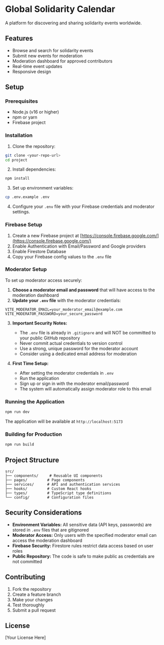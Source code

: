 # Global Solidarity Calendar

A platform for discovering and sharing solidarity events worldwide.

## Features

- Browse and search for solidarity events
- Submit new events for moderation
- Moderation dashboard for approved contributors
- Real-time event updates
- Responsive design

## Setup

### Prerequisites

- Node.js (v16 or higher)
- npm or yarn
- Firebase project

### Installation

1. Clone the repository:
```bash
git clone <your-repo-url>
cd project
```

2. Install dependencies:
```bash
npm install
```

3. Set up environment variables:
```bash
cp .env.example .env
```

4. Configure your `.env` file with your Firebase credentials and moderator settings.

### Firebase Setup

1. Create a new Firebase project at [https://console.firebase.google.com/](https://console.firebase.google.com/)
2. Enable Authentication with Email/Password and Google providers
3. Enable Firestore Database
4. Copy your Firebase config values to the `.env` file

### Moderator Setup

To set up moderator access securely:

1. **Choose a moderator email and password** that will have access to the moderation dashboard
2. **Update your `.env` file** with the moderator credentials:
```env
VITE_MODERATOR_EMAIL=your_moderator_email@example.com
VITE_MODERATOR_PASSWORD=your_secure_password
```

3. **Important Security Notes:**
   - The `.env` file is already in `.gitignore` and will NOT be committed to your public GitHub repository
   - Never commit actual credentials to version control
   - Use a strong, unique password for the moderator account
   - Consider using a dedicated email address for moderation

4. **First Time Setup:**
   - After setting the moderator credentials in `.env`
   - Run the application
   - Sign up or sign in with the moderator email/password
   - The system will automatically assign moderator role to this email

### Running the Application

```bash
npm run dev
```

The application will be available at `http://localhost:5173`

### Building for Production

```bash
npm run build
```

## Project Structure

```
src/
├── components/     # Reusable UI components
├── pages/         # Page components
├── services/      # API and authentication services
├── hooks/         # Custom React hooks
├── types/         # TypeScript type definitions
└── config/        # Configuration files
```

## Security Considerations

- **Environment Variables:** All sensitive data (API keys, passwords) are stored in `.env` files that are gitignored
- **Moderator Access:** Only users with the specified moderator email can access the moderation dashboard
- **Firebase Security:** Firestore rules restrict data access based on user roles
- **Public Repository:** The code is safe to make public as credentials are not committed

## Contributing

1. Fork the repository
2. Create a feature branch
3. Make your changes
4. Test thoroughly
5. Submit a pull request

## License

[Your License Here]